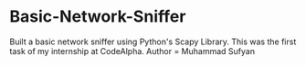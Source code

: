 # Basic-Network-Sniffer
Built a basic network sniffer using Python's Scapy Library.
This was the first task of my internship at CodeAlpha.
Author = Muhammad Sufyan
